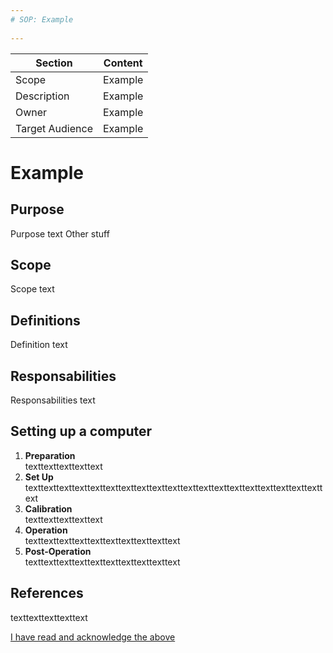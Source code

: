 ```yaml
---
# SOP: Example
                
---
```


| Section          | Content  |
|------------------|----------|
| Scope            | Example  |
| Description      | Example  |
| Owner            | Example  |
| Target Audience  | Example  |

# Example 

## Purpose
Purpose text
Other stuff

## Scope
Scope text

## Definitions
Definition text 

## Responsabilities
Responsabilities text

## Setting up a computer
1. **Preparation**  
texttexttexttexttext
2. **Set Up**  
texttexttexttexttexttexttexttexttexttexttexttexttexttexttexttexttexttexttexttext
3. **Calibration**  
texttexttexttexttext
4. **Operation**  
texttexttexttexttexttexttexttexttexttext
5. **Post‑Operation**  
texttexttexttexttexttexttexttexttexttext

## References
texttexttexttexttext

<a class="btn"
   target="_blank" rel="noopener noreferrer"
   href="https://github.com/LYO-X/read-logs/issues/new?template=read.yml&title=Read:+{{ page.url | absolute_url | uri_escape }}">
  I have read and acknowledge the above
</a>
